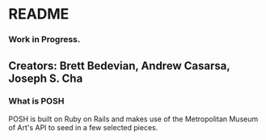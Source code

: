 # README
### Work in Progress. 

## Creators: Brett Bedevian, Andrew Casarsa, Joseph S. Cha 

### What is POSH
POSH is built on Ruby on Rails and makes use of the Metropolitan Museum of Art's API to seed in a few selected pieces. 



